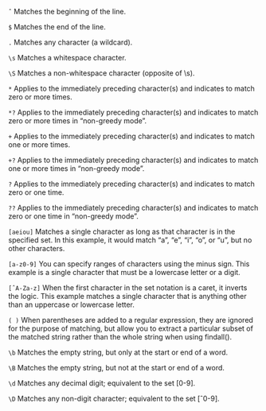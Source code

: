 `ˆ` Matches the beginning of the line.

`$` Matches the end of the line.

`.` Matches any character (a wildcard).

`\s` Matches a whitespace character.

`\S` Matches a non-whitespace character (opposite of \s).

`*` Applies to the immediately preceding character(s) and indicates to match zero
or more times.

`*?` Applies to the immediately preceding character(s) and indicates to match zero
or more times in “non-greedy mode”.

`+` Applies to the immediately preceding character(s) and indicates to match one or
more times.

`+?` Applies to the immediately preceding character(s) and indicates to match one
or more times in “non-greedy mode”.

`?` Applies to the immediately preceding character(s) and indicates to match zero
or one time.

`??` Applies to the immediately preceding character(s) and indicates to match zero
or one time in “non-greedy mode”.

`[aeiou]` Matches a single character as long as that character is in the specified set.
In this example, it would match “a”, “e”, “i”, “o”, or “u”, but no other characters.

`[a-z0-9]` You can specify ranges of characters using the minus sign. This example
is a single character that must be a lowercase letter or a digit.

`[ˆA-Za-z]` When the first character in the set notation is a caret, it inverts the
logic. This example matches a single character that is anything other than an
uppercase or lowercase letter.

`( )` When parentheses are added to a regular expression, they are ignored for the
purpose of matching, but allow you to extract a particular subset of the matched
string rather than the whole string when using findall().

`\b` Matches the empty string, but only at the start or end of a word.

`\B` Matches the empty string, but not at the start or end of a word.

`\d` Matches any decimal digit; equivalent to the set [0-9].

`\D` Matches any non-digit character; equivalent to the set [ˆ0-9].